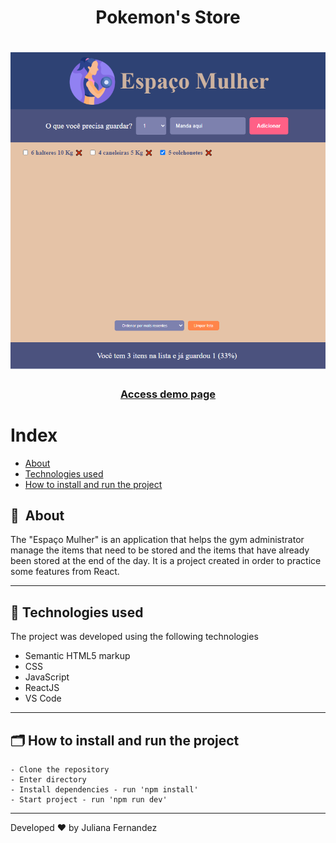 <h1 align="center">
    Pokemon's Store
</h1>

<h1 align="center">
<img width="800" src="public/img/presentation.PNG" alt="My cool logo"/>
  </h1>

<h3 align="center">
    <a href="https://espaco-mulher-ju.netlify.app/">Access demo page</a>
<h3 >

# Index

- [About](#-about)
- [Technologies used](#-technologies-used)
- [How to install and run the project](#-how-to-install-and-run-the-project)

## 🔖&nbsp; About

The "Espaço Mulher" is an application that helps the gym administrator manage the items that need to be stored and the items that have already been stored at the end of the day. It is a project created in order to practice some features from React. 

---

## 🚀 Technologies used

The project was developed using the following technologies

- Semantic HTML5 markup
- CSS
- JavaScript
- ReactJS
- VS Code

---

## 🗂 How to install and run the project

    - Clone the repository
    - Enter directory
    - Install dependencies - run 'npm install'
    - Start project - run 'npm run dev'
   
---

Developed ❤ by Juliana Fernandez
